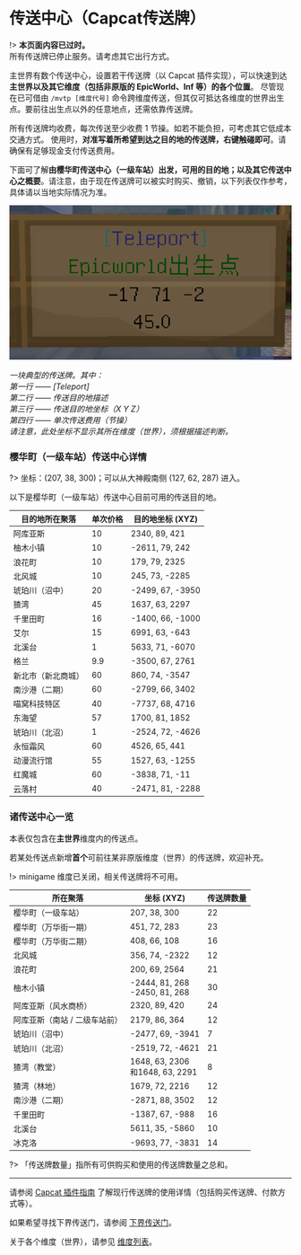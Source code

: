 # 传送中心（Capcat传送牌）

!> **本页面内容已过时。**  
所有传送牌已停止服务。请考虑其它出行方式。

主世界有数个传送中心，设置若干传送牌（以 Capcat 插件实现），可以快速到达**主世界以及其它维度（包括非原版的 EpicWorld、Inf 等）的各个位置**。
尽管现在已可借由 `/mvtp [维度代号]` 命令跨维度传送，但其仅可抵达各维度的世界出生点。要前往出生点以外的任意地点，还需依靠传送牌。

所有传送牌均收费，每次传送至少收费 1 节操。如若不能负担，可考虑其它低成本交通方式。
使用时，**对准写着所希望到达之目的地的传送牌，右键触碰即可**。请确保有足够现金支付传送费用。

下面可了解**由樱华町传送中心（一级车站）出发，可用的目的地；以及其它传送中心之概要**。请注意，由于现在传送牌可以被实时购买、撤销，以下列表仅作参考，具体请以当地实际情况为准。

![传送牌](../../assets/images/projects/传送牌.png)

*一块典型的传送牌。其中：*<br/>
*第一行 —— [Teleport]*<br/>
*第二行 —— 传送目的地描述*<br/>
*第三行 —— 传送目的地坐标（X Y Z）*<br/>
*第四行 —— 单次传送费用（节操）*<br/>
*请注意，此处坐标不显示其所在维度（世界），须根据描述判断。*<br/>



### 樱华町（一级车站）传送中心详情

?> 坐标：(207, 38, 300)；可以从大神殿南侧 (127, 62, 287) 进入。

以下是樱华町（一级车站）传送中心目前可用的传送目的地。

| 目的地所在聚落 | 单次价格 | 目的地坐标 (XYZ) |
| - | - | - |
| 阿库亚斯 | 10 | 2340, 89, 421 |
| 柚木小镇 | 10 | -2611, 79, 242 |
| 浪花町 | 10 | 179, 79, 2325 |
| 北风城 | 10 | 245, 73, -2285 |
| 琥珀川（沼中） | 20 | -2499, 67, -3950 |
| 猹湾 | 45 | 1637, 63, 2297 |
| 千里田町 | 16 | -1400, 66, -1000 |
| 艾尔 | 15 | 6991, 63, -643 |
| 北溪台 | 1 | 5633, 71, -6070 |
| 格兰 | 9.9 | -3500, 67, 2761 |
| 新北市（新北商城） | 60 | 860, 74, -3547 |
| 南沙港（二期） | 60 | -2799, 66, 3402 |
| 喵窝科技特区 | 40 | -7737, 68, 4716 |
| 东海望 | 57 | 1700, 81, 1852 |
| 琥珀川（北沼） | 1 | -2524, 72, -4626 |
| 永恒霜风 | 60 | 4526, 65, 441 |
| 动漫流行馆 | 55 | 1527, 63, -1255 |
| 红魔城 | 60 | -3838, 71, -11 |
| 云落村 | 40 | -2471, 81, -2288 |

<!-- 排序：中央柱子、东墙起顺时针排列。 -->

### 诸传送中心一览

本表仅包含在**主世界**维度内的传送点。

若某处传送点新增**首个**可前往某非原版维度（世界）的传送牌，欢迎补充。

!> minigame 维度已关闭，相关传送牌将不可用。

| 所在聚落 | 坐标 (XYZ) | 传送牌数量 |
| -- | -- | -- |
| 樱华町（一级车站） | 207, 38, 300 | 22 |
| 樱华町（万华街一期） | 451, 72, 283 | 23 |
| 樱华町（万华街二期） | 408, 66, 108 | 16 |
| 北风城 | 356, 74, -2322 | 12 |
| 浪花町 | 200, 69, 2564 | 21 |
| 柚木小镇 | -2444, 81, 268<br />-2450, 81, 268 | 30 |
| 阿库亚斯（风水商桥） | 2320, 89, 420 | 24 |
| 阿库亚斯（南站 / 二级车站前） | 2179, 86, 364 | 12 |
| 琥珀川（沼中） | -2477, 69, -3941 | 7 |
| 琥珀川（北沼） | -2519, 72, -4621 | 21 |
| 猹湾（教堂） | 1648, 63, 2306<br />和1648, 63, 2291 | 8 |
| 猹湾（林地） | 1679, 72, 2216 | 12 |
| 南沙港（二期） | -2871, 88, 3502 | 12 |
| 千里田町 | -1387, 67, -988 | 16 |
| 北溪台 | 5611, 35, -5860 | 10 |
| 冰克洛 | -9693, 77, -3831 | 14 |

?> 「传送牌数量」指所有可供购买和使用的传送牌数量之总和。

----

请参阅 [Capcat 插件指南](legacy/nyaa/capcat) 了解现行传送牌的使用详情（包括购买传送牌、付款方式等）。

如果希望寻找下界传送门，请参阅 [下界传送门](nyaa/projects/nether-portal)。

关于各个维度（世界），请参见 [维度列表](nyaa/worlds)。
